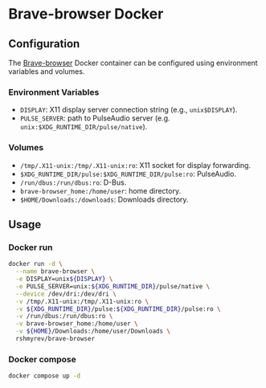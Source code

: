 # Brave-browser Docker

## Configuration

The [Brave-browser](https://brave.com/) Docker container can be configured using environment variables and volumes.

### Environment Variables

- `DISPLAY`: X11 display server connection string (e.g., `unix$DISPLAY`).
- `PULSE_SERVER`: path to PulseAudio server (e.g. `unix:$XDG_RUNTIME_DIR/pulse/native`).

### Volumes

- `/tmp/.X11-unix:/tmp/.X11-unix:ro`: X11 socket for display forwarding.
- `$XDG_RUNTIME_DIR/pulse:$XDG_RUNTIME_DIR/pulse:ro`: PulseAudio.
- `/run/dbus:/run/dbus:ro`: D-Bus.
- `brave-browser_home:/home/user`: home directory.
- `$HOME/Downloads:/downloads`: Downloads directory.

## Usage

### Docker run

```bash
docker run -d \
  --name brave-browser \
  -e DISPLAY=unix${DISPLAY} \
  -e PULSE_SERVER=unix:${XDG_RUNTIME_DIR}/pulse/native \
  --device /dev/dri:/dev/dri \
  -v /tmp/.X11-unix:/tmp/.X11-unix:ro \
  -v ${XDG_RUNTIME_DIR}/pulse:${XDG_RUNTIME_DIR}/pulse:ro \
  -v /run/dbus:/run/dbus:ro \
  -v brave-browser_home:/home/user \
  -v ${HOME}/Downloads:/home/user/Downloads \
  rshmyrev/brave-browser
```

### Docker compose

```bash
docker compose up -d
```
